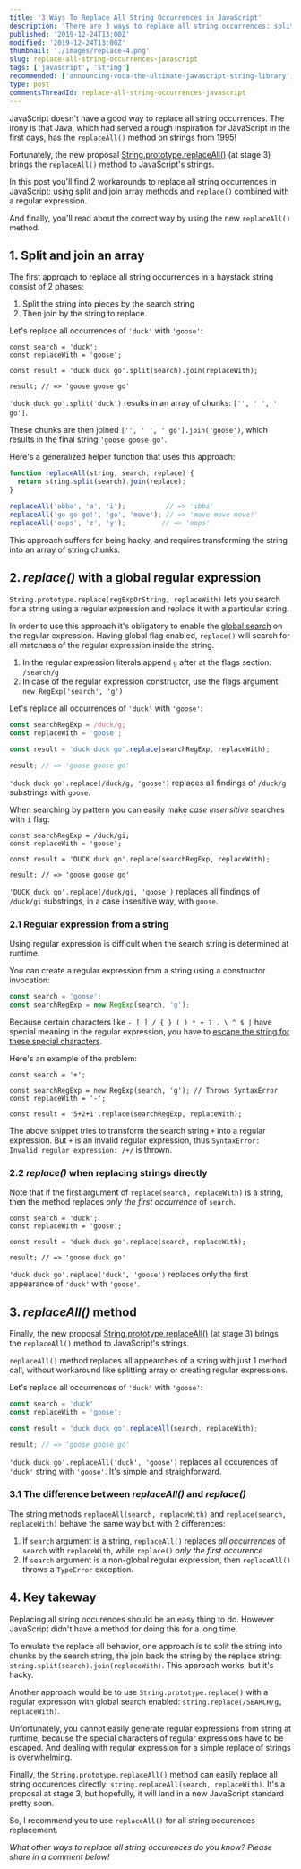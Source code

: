 ```yaml
---
title: '3 Ways To Replace All String Occurrences in JavaScript'
description: 'There are 3 ways to replace all string occurrences: split and join an array, replace() with a regular expression and the new replaceAll() string method.'
published: '2019-12-24T13:00Z'
modified: '2019-12-24T13:00Z'
thumbnail: './images/replace-4.png'
slug: replace-all-string-occurrences-javascript
tags: ['javascript', 'string']
recommended: ['announcing-voca-the-ultimate-javascript-string-library', 'what-every-javascript-developer-should-know-about-unicode']
type: post
commentsThreadId: replace-all-string-occurrences-javascript
---
```


JavaScript doesn't have a good way to replace all string occurrences. The irony is that Java, which had served a rough inspiration for JavaScript in the first days, has the `replaceAll()` method on strings from 1995!  

Fortunately, the new proposal [String.prototype.replaceAll()](https://github.com/tc39/proposal-string-replaceall) (at stage 3) brings the `replaceAll()` method to JavaScript's strings.  

In this post you'll find 2 workarounds to replace all string occurrences in JavaScript: using split and join array methods and `replace()` combined with a regular expression. 

And finally, you'll read about the correct way by using the new `replaceAll()` method.  

## 1. Split and join an array

The first approach to replace all string occurrences in a haystack string consist of 2 phases:

1) Split the string into pieces by the search string
2) Then join by the string to replace.  

Let's replace all occurrences of `'duck'` with `'goose'`:

```javascript{4}
const search = 'duck';
const replaceWith = 'goose';

const result = 'duck duck go'.split(search).join(replaceWith);

result; // => 'goose goose go'
```

`'duck duck go'.split('duck')` results in an array of chunks: `['', ' ', ' go']`.  

These chunks are then joined `['', ' ', ' go'].join('goose')`, which results in the final string `'goose goose go'`.  

Here's a generalized helper function that uses this approach:

```javascript
function replaceAll(string, search, replace) {
  return string.split(search).join(replace);
}

replaceAll('abba', 'a', 'i');          // => 'ibbi'
replaceAll('go go go!', 'go', 'move'); // => 'move move move!'
replaceAll('oops', 'z', 'y');         // => 'oops'
```

This approach suffers for being hacky, and requires transforming the string into an array of string chunks.  

## 2. *replace()* with a global regular expression

`String.prototype.replace(regExpOrString, replaceWith)` lets you search for a string using a regular expression and replace it with a particular string. 

In order to use this approach it's obligatory to enable the [global search](https://developer.mozilla.org/en-US/docs/Web/JavaScript/Guide/Regular_Expressions#Advanced_searching_with_flags) on the regular expression. Having global flag enabled, `replace()` will search for all matchaes of the regular expression inside the string.

1) In the regular expression literals append `g` after at the flags section: `/search/g`
2) In case of the regular expression constructor, use the flags argument: `new RegExp('search', 'g')`  

Let's replace all occurrences of `'duck'` with `'goose'`:

```javascript
const searchRegExp = /duck/g;
const replaceWith = 'goose';

const result = 'duck duck go'.replace(searchRegExp, replaceWith);

result; // => 'goose goose go'
```

`'duck duck go'.replace(/duck/g, 'goose')` replaces all findings of `/duck/g` substrings with `goose`.  

When searching by pattern you can easily make *case insensitive* searches with `i` flag:

```javascript{1}
const searchRegExp = /duck/gi;
const replaceWith = 'goose';

const result = 'DUCK duck go'.replace(searchRegExp, replaceWith);

result; // => 'goose goose go'
```

`'DUCK duck go'.replace(/duck/gi, 'goose')` replaces all findings of `/duck/gi` substrings, in a case insesitive way, with `goose`.   

### 2.1 Regular expression from a string

Using regular expression is difficult when the search string is determined at runtime.  

You can create a regular expression from a string using a constructor invocation: 

```javascript
const search = 'goose';
const searchRegExp = new RegExp(search, 'g');
```

Because certain characters like `- [ ] / { } ( ) * + ? . \ ^ $ |` have special meaning in the regular expression, you have to [escape the string for these special characters](https://vocajs.com/#escapeRegExp).  

Here's an example of the problem:

```javascript{3}
const search = '+';

const searchRegExp = new RegExp(search, 'g'); // Throws SyntaxError
const replaceWith = '-';

const result = '5+2+1'.replace(searchRegExp, replaceWith);
```

The above snippet tries to transform the search string `+` into a regular expression. But `+` is an invalid regular expression, thus `SyntaxError: Invalid regular expression: /+/` is thrown.   

### 2.2 *replace()* when replacing strings directly

Note that if the first argument of `replace(search, replaceWith)` is a string, then the method replaces *only the first occurrence* of `search`.  

```javascript{1}
const search = 'duck';
const replaceWith = 'goose';

const result = 'duck duck go'.replace(search, replaceWith);

result; // => 'goose duck go'
```

`'duck duck go'.replace('duck', 'goose')` replaces only the first appearance of `'duck'` with `'goose'`.  

## 3. *replaceAll()* method

Finally, the new proposal [String.prototype.replaceAll()](https://github.com/tc39/proposal-string-replaceall) (at stage 3) brings the `replaceAll()` method to JavaScript's strings.  

`replaceAll()` method replaces all appearches of a string with just 1 method call, without workaround like splitting array or creating regular expressions.  

Let's replace all occurrences of `'duck'` with `'goose'`:

```javascript
const search = 'duck'
const replaceWith = 'goose';

const result = 'duck duck go'.replaceAll(search, replaceWith);

result; // => 'goose goose go'
```

`'duck duck go'.replaceAll('duck', 'goose')` replaces all occurences of `'duck'` string with `'goose'`. It's simple and straighforward.  

### 3.1 The difference between *replaceAll()* and *replace()*

The string methods `replaceAll(search, replaceWith)` and `replace(search, replaceWith)` behave the same way but with 2 differences:

1) If `search` argument is a string, `replaceAll()` replaces *all occurrences* of `search` with `replaceWith`, while `replace()` *only the first occurence*  
2) If `search` argument is a non-global regular expression, then `replaceAll()` throws a `TypeError` exception.  

## 4. Key takeway

Replacing all string occurences should be an easy thing to do. However JavaScript didn't have a method for doing this for a long time.  

To emulate the replace all behavior, one approach is to split the string into chunks by the search string, the join back the string by the replace string: `string.split(search).join(replaceWith)`. This approach works, but it's hacky.  

Another approach would be to use `String.prototype.replace()` with a regular expresson with global search enabled: `string.replace(/SEARCH/g, replaceWith)`. 

Unfortunately, you cannot easily generate regular expressions from string at runtime, because the special characters of regular expressions have to be escaped. And dealing with regular expression for a simple replace of strings is overwhelming.  

Finally, the `String.prototype.replaceAll()` method can easily replace all string occurences directly: `string.replaceAll(search, replaceWith)`. It's a proposal at stage 3, but hopefully, it will land in a new JavaScript standard pretty soon.  

So, I recommend you to use `replaceAll()` for all string occurences replacement.  

*What other ways to replace all string occurences do you know? Please share in a comment below!*